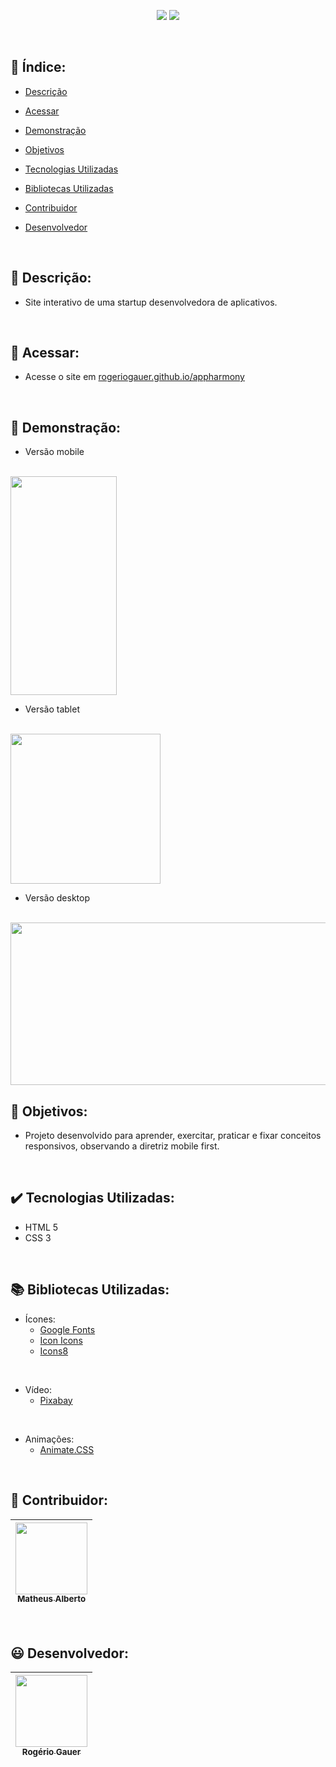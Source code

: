 <!-- <h1 align="center">
 <img src="img/appharmonyLogotipo.png" style="border-radius:10px" width="50%">
</h1>  -->

<p align="center">
 <img src="https://img.shields.io/badge/status-finished-0016D9">
 <img src="https://img.shields.io/badge/version-v1.0.0-B900D6">
</p>

<br/>

## :bookmark_tabs: Índice:

- [Descrição](#scroll-descrição)

- [Acessar](#door-acessar) 

- [Demonstração](#mega-demonstração)

- [Objetivos](#dart-objetivos)

- [Tecnologias Utilizadas](#heavy_check_mark-tecnologias-utilizadas)

- [Bibliotecas Utilizadas](#books-bibliotecas-utilizadas)

- [Contribuidor](#muscle-contribuidor)

- [Desenvolvedor](#smiley-desenvolvedor)

<br/>

## :scroll: Descrição:
-  Site interativo de uma startup desenvolvedora de aplicativos.

<br/>

## :door: Acessar:
- Acesse o site em <a href="https://rogeriogauer.github.io/appharmony" target="_blank">rogeriogauer.github.io/appharmony</a> 

<br/>

## :mega: Demonstração:
- Versão mobile 

<br/>
<img src="img/appharmonyMobile.gif" width="170" height="350">

<br/>

- Versão tablet

<br/>
<img src="img/appharmonyTablet.gif" weight="490" height="240">

<br/>

- Versão desktop 

<br/>
<img src="img/appharmonyDesktop.gif" width="530" height="260">  

<br/>

## :dart: Objetivos:
- Projeto desenvolvido para aprender, exercitar, praticar e fixar conceitos responsivos, observando a diretriz mobile first. 

<br/>

## :heavy_check_mark: Tecnologias Utilizadas:
- HTML 5
- CSS 3

<br/>

## :books: Bibliotecas Utilizadas:
- Ícones:
  - <a href="https://fonts.google.com/icons?icon.set=Material+Icons" target="_blank">Google Fonts</a>
  - <a href="https://icon-icons.com" target="_blank">Icon Icons</a>
  - <a href="https://icons8.com" target="_blank">Icons8</a> 

<br/> 

- Vídeo:
  - <a href="https://pixabay.com" target="_blank">Pixabay</a>

<br/>

- Animações:
  - <a href="https://animate.style" target="_blank">Animate.CSS</a>

<br/>

## :muscle: Contribuidor:
|[<img src="https://avatars.githubusercontent.com/u/22684176?v=4" width=115><br><sub>Matheus Alberto</sub>](https://github.com/ikyrie)| 
|:---:|

<br/>

## :smiley: Desenvolvedor:
|[<img src="https://avatars.githubusercontent.com/u/96431522?v=4" width=115><br><sub>Rogério Gauer</sub>](https://github.com/rogeriogauer)|
|:---:|    

